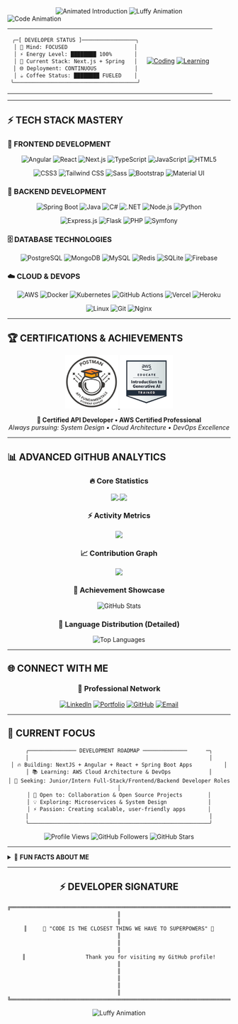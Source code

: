 <div align="center">

<img src="https://readme-typing-svg.demolab.com?font=Fira+Code&size=22&duration=2000&pause=800&color=00F5FF&center=true&vCenter=true&width=800&lines=Hi;Welcome+to+my+Profile" alt="Animated Introduction" />

<!-- Luffy GIF from repository -->
<img src="./assets/images/luffyw.gif" alt="Luffy Animation" width="400" />

</div>

<img src="https://readme-typing-svg.demolab.com?font=JetBrains+Mono&size=18&duration=3000&pause=1000&color=FF6B00&center=true&vCenter=true&width=600&lines=const+developer+=+{;++name:+'Wael+Louati',;++role:+'Full-Stack+Developer',;++passion:+'Always+Learning';}" alt="Code Animation" />

</div>

<!-- Real-time Status Dashboard -->
<table align="center">
<tr>
<td align="center">

```
╭─[ DEVELOPER STATUS ]─────────────────╮
│ 🧠 Mind: FOCUSED                     │
│ ⚡ Energy Level: ████████ 100%       │
│ 🔧 Current Stack: Next.js + Spring   │
│ 🌐 Deployment: CONTINUOUS            │
│ ☕ Coffee Status: ████████ FUELED    │
╰───────────────────────────────────────╯
```

</td>
<td align="center">

[![Coding](https://img.shields.io/badge/Currently%20Coding-⚡%20Next.js%2015%20%2B%20Spring%20Boot-00F5FF?style=for-the-badge&labelColor=000000)](https://github.com/wzwzDev)
[![Learning](https://img.shields.io/badge/Learning-🧠%20AWS%20Cloud%20%2B%20System%20Design-FF6B00?style=for-the-badge&labelColor=000000)](https://github.com/wzwzDev)

</td>
</tr>
</table>

---

## ⚡ TECH STACK MASTERY

### 🎯 FRONTEND DEVELOPMENT
<div align="center">

![Angular](https://img.shields.io/badge/Angular%2017+-DD0031?style=for-the-badge&logo=angular&logoColor=white&labelColor=000000)
![React](https://img.shields.io/badge/React%2018+-61DAFB?style=for-the-badge&logo=react&logoColor=black&labelColor=000000)
![Next.js](https://img.shields.io/badge/Next.js%2014+-000000?style=for-the-badge&logo=nextdotjs&logoColor=white&labelColor=00F5FF)
![TypeScript](https://img.shields.io/badge/TypeScript-3178C6?style=for-the-badge&logo=typescript&logoColor=white&labelColor=000000)
![JavaScript](https://img.shields.io/badge/JavaScript%20ES2024-F7DF1E?style=for-the-badge&logo=javascript&logoColor=black&labelColor=000000)
![HTML5](https://img.shields.io/badge/HTML5-E34F26?style=for-the-badge&logo=html5&logoColor=white&labelColor=000000)

![CSS3](https://img.shields.io/badge/CSS3-1572B6?style=for-the-badge&logo=css3&logoColor=white&labelColor=000000)
![Tailwind CSS](https://img.shields.io/badge/Tailwind%20CSS-06B6D4?style=for-the-badge&logo=tailwindcss&logoColor=white&labelColor=000000)
![Sass](https://img.shields.io/badge/Sass-CC6699?style=for-the-badge&logo=sass&logoColor=white&labelColor=000000)
![Bootstrap](https://img.shields.io/badge/Bootstrap-7952B3?style=for-the-badge&logo=bootstrap&logoColor=white&labelColor=000000)
![Material UI](https://img.shields.io/badge/Material%20UI-007FFF?style=for-the-badge&logo=mui&logoColor=white&labelColor=000000)

</div>

### 🔧 BACKEND DEVELOPMENT
<div align="center">

![Spring Boot](https://img.shields.io/badge/Spring%20Boot%203.2+-6DB33F?style=for-the-badge&logo=springboot&logoColor=white&labelColor=000000)
![Java](https://img.shields.io/badge/Java%2021+-ED8B00?style=for-the-badge&logo=openjdk&logoColor=white&labelColor=000000)
![C#](https://img.shields.io/badge/C%23%2012+-239120?style=for-the-badge&logo=csharp&logoColor=white&labelColor=000000)
![.NET](https://img.shields.io/badge/.NET%208+-512BD4?style=for-the-badge&logo=dotnet&logoColor=white&labelColor=000000)
![Node.js](https://img.shields.io/badge/Node.js%2020+-339933?style=for-the-badge&logo=nodedotjs&logoColor=white&labelColor=000000)
![Python](https://img.shields.io/badge/Python%203.12+-3776AB?style=for-the-badge&logo=python&logoColor=white&labelColor=000000)

![Express.js](https://img.shields.io/badge/Express.js-000000?style=for-the-badge&logo=express&logoColor=white&labelColor=00F5FF)
![Flask](https://img.shields.io/badge/Flask-000000?style=for-the-badge&logo=flask&logoColor=white&labelColor=000000)
![PHP](https://img.shields.io/badge/PHP-777BB4?style=for-the-badge&logo=php&logoColor=white&labelColor=000000)
![Symfony](https://img.shields.io/badge/Symfony-000000?style=for-the-badge&logo=symfony&logoColor=white&labelColor=000000)

</div>

### 🗄️ DATABASE TECHNOLOGIES
<div align="center">

![PostgreSQL](https://img.shields.io/badge/PostgreSQL-336791?style=for-the-badge&logo=postgresql&logoColor=white&labelColor=000000)
![MongoDB](https://img.shields.io/badge/MongoDB-47A248?style=for-the-badge&logo=mongodb&logoColor=white&labelColor=000000)
![MySQL](https://img.shields.io/badge/MySQL-4479A1?style=for-the-badge&logo=mysql&logoColor=white&labelColor=000000)
![Redis](https://img.shields.io/badge/Redis-DC382D?style=for-the-badge&logo=redis&logoColor=white&labelColor=000000)
![SQLite](https://img.shields.io/badge/SQLite-003B57?style=for-the-badge&logo=sqlite&logoColor=white&labelColor=000000)
![Firebase](https://img.shields.io/badge/Firebase-FFCA28?style=for-the-badge&logo=firebase&logoColor=black&labelColor=000000)

</div>

### ☁️ CLOUD & DEVOPS
<div align="center">

![AWS](https://img.shields.io/badge/AWS-232F3E?style=for-the-badge&logo=amazonaws&logoColor=white&labelColor=000000)
![Docker](https://img.shields.io/badge/Docker-2496ED?style=for-the-badge&logo=docker&logoColor=white&labelColor=000000)
![Kubernetes](https://img.shields.io/badge/Kubernetes-326CE5?style=for-the-badge&logo=kubernetes&logoColor=white&labelColor=000000)
![GitHub Actions](https://img.shields.io/badge/GitHub%20Actions-2088FF?style=for-the-badge&logo=githubactions&logoColor=white&labelColor=000000)
![Vercel](https://img.shields.io/badge/Vercel-000000?style=for-the-badge&logo=vercel&logoColor=white&labelColor=000000)
![Heroku](https://img.shields.io/badge/Heroku-430098?style=for-the-badge&logo=heroku&logoColor=white&labelColor=000000)

![Linux](https://img.shields.io/badge/Linux-FCC624?style=for-the-badge&logo=linux&logoColor=black&labelColor=000000)
![Git](https://img.shields.io/badge/Git-F05032?style=for-the-badge&logo=git&logoColor=white&labelColor=000000)
![Nginx](https://img.shields.io/badge/Nginx-009639?style=for-the-badge&logo=nginx&logoColor=white&labelColor=000000)

</div>

---

## 🏆 CERTIFICATIONS & ACHIEVEMENTS

<div align="center">

<a href="https://badgr.com/public/assertions/5vZPFCoyQZ6V2jTTQbq8lQ" target="_blank">
  <img src="./assets/badges/postman.png" alt="Postman API Fundamentals Student Expert" width="120"/>
</a>
<a href="#" target="_blank">
  <img src="./assets/badges/aws.png" alt="AWS Certification" width="120"/>
</a>

</div>

<p align="center">
  <strong>🎯 Certified API Developer • AWS Certified Professional</strong><br>
  <em>Always pursuing: System Design • Cloud Architecture • DevOps Excellence</em>
</p>

---

## 📊 ADVANCED GITHUB ANALYTICS

<div align="center">

### 🔥 Core Statistics
<a href="https://github.com/wzwzDev">
  <img height=200 align="center" src="https://github-readme-stats.vercel.app/api?username=wzwzDev&show_icons=true&theme=radical&include_all_commits=true&count_private=true&hide_border=true&bg_color=0D1117&title_color=00F5FF&icon_color=00F5FF&text_color=FFFFFF&ring_color=FF6B00" />
</a>
<a href="https://github.com/wzwzDev">
  <img height=200 align="center" src="https://github-readme-stats.vercel.app/api/top-langs/?username=wzwzDev&layout=compact&langs_count=8&theme=radical&hide_border=true&bg_color=0D1117&title_color=00F5FF&text_color=FFFFFF&card_width=320" />
</a>

### ⚡ Activity Metrics
<a href="https://github.com/wzwzDev">
  <img align="center" src="https://github-readme-streak-stats.herokuapp.com/?user=wzwzDev&theme=radical&hide_border=true&background=0D1117&stroke=00F5FF&ring=00F5FF&fire=FF6B00&currStreakLabel=00F5FF&sideLabels=FFFFFF&currStreakNum=FFFFFF&sideNums=FFFFFF&dates=FFFFFF" />
</a>

### 📈 Contribution Graph
<a href="https://github.com/wzwzDev">
  <img align="center" src="https://github-readme-activity-graph.vercel.app/graph?username=wzwzDev&bg_color=0D1117&color=00F5FF&line=00F5FF&point=FF6B00&area=true&hide_border=true&custom_title=Contribution%20Activity%20Graph&height=300" />
</a>

### 🏅 Achievement Showcase
![GitHub Stats](https://github-readme-stats.vercel.app/api?username=wzwzDev&show_icons=true&theme=radical&show=reviews,discussions_started,discussions_answered,prs_merged,prs_merged_percentage&hide_border=true&bg_color=0D1117&title_color=00F5FF&icon_color=00F5FF&text_color=FFFFFF)

### 🎯 Language Distribution (Detailed)
![Top Languages](https://github-readme-stats.vercel.app/api/top-langs/?username=wzwzDev&layout=donut&langs_count=10&theme=radical&hide_border=true&bg_color=0D1117&title_color=00F5FF&text_color=FFFFFF&size_weight=0.5&count_weight=0.5)

</div>

---
## 🌐 CONNECT WITH ME

<div align="center">

### 📡 Professional Network
[![LinkedIn](https://img.shields.io/badge/🔗%20LinkedIn%20Profile-0A66C2?style=for-the-badge&logo=linkedin&logoColor=white&labelColor=000000)](https://linkedin.com/in/wael-louati)
[![Portfolio](https://img.shields.io/badge/🌐%20Portfolio%20Website-FF6B00?style=for-the-badge&logo=firefox&logoColor=white&labelColor=000000)](https://your-portfolio.com)
[![GitHub](https://img.shields.io/badge/💻%20GitHub%20Profile-181717?style=for-the-badge&logo=github&logoColor=white&labelColor=000000)](https://github.com/wzwzDev)
[![Email](https://img.shields.io/badge/📧%20Email%20Contact-EA4335?style=for-the-badge&logo=gmail&logoColor=white&labelColor=000000)](mailto:waelwzwz@gmail.com)

</div>

---

## 🎯 CURRENT FOCUS

<div align="center">

```
╭─────────────── DEVELOPMENT ROADMAP ──────────────      ─╮
│                                                         │
│ 🔥 Building: NextJS + Angular + React + Spring Boot Apps          │
│ 📚 Learning: AWS Cloud Architecture & DevOps            │
│ 🎯 Seeking: Junior/Intern Full-Stack/Frontend/Backend Developer Roles    │
│ 🤝 Open to: Collaboration & Open Source Projects        │
│ 💡 Exploring: Microservices & System Design             │
│ ⚡ Passion: Creating scalable, user-friendly apps       │
│                                                         │
╰─────────────────────────────────────────────────────────╯
```

![Profile Views](https://komarev.com/ghpvc/?username=wzwzDev&color=00F5FF&style=for-the-badge&label=PROFILE+VIEWS)
![GitHub Followers](https://img.shields.io/github/followers/wzwzDev?color=00F5FF&style=for-the-badge&label=FOLLOWERS&labelColor=000000)
![GitHub Stars](https://img.shields.io/github/stars/wzwzDev?color=00F5FF&style=for-the-badge&label=TOTAL+STARS&labelColor=000000)

</div>

---

<details>
<summary>🔮 <strong>FUN FACTS ABOUT ME</strong></summary>

```
╔═══════════════ DEVELOPER PERSONALITY ═══════════════╗
║                                                     ║
║ 🧠 Thinks in: Multiple programming languages       ║
║ ☕ Powered by: Coffee & continuous learning         ║
║ 🎵 Codes to: Lo-fi beats & focus music             ║
║ 🌙 Peak hours: Early morning & late evening        ║
║ 🦄 Spirit animal: Persistent problem solver        ║
║ 🎮 Philosophy: Every bug is a learning opportunity ║
║ 🍕 Debugging fuel: Good food & positive vibes      ║
║ 💭 Believes: Clean code is a love letter to future ║
║ 🚀 Goal: Building applications that make a impact  ║
║                                                     ║
╚═════════════════════════════════════════════════════╝
```

</details>

---

<div align="center">

## ⚡ DEVELOPER SIGNATURE

```
╔══════════════════════════════════════════════════════════════════════════════════════╗
║                                                                                      ║
║     🌟 "CODE IS THE CLOSEST THING WE HAVE TO SUPERPOWERS" 🌟                        ║
║                                                                                      ║
║                   Thank you for visiting my GitHub profile!                          ║
║                                                                                      ║
║                                                                                      ║
╚══════════════════════════════════════════════════════════════════════════════════════╝
```
<img src="./assets/images/luffye.gif" alt="Luffy Animation" width="400" />
</div>
